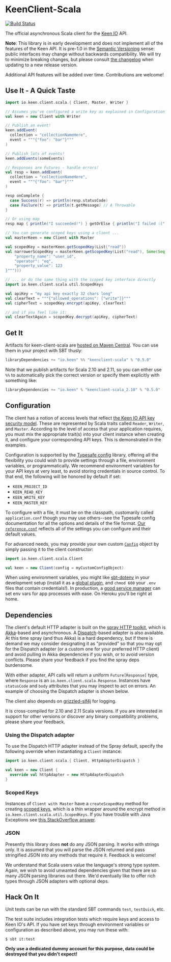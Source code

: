 # KeenClient-Scala

[![Build Status]](https://travis-ci.org/keenlabs/KeenClient-Scala)

The official asynchronous Scala client for the [Keen IO] API.

**Note**: This library is in early development and does not implement all of the
features of the Keen API. It is pre-1.0 in the [Semantic Versioning] sense:
public interfaces may change without backwards compatibility. We will try to
minimize breaking changes, but please consult [the changelog] when updating to a
new release version.

Additional API features will be added over time. Contributions are welcome!

## Use It - A Quick Taste

```scala
import io.keen.client.scala.{ Client, Master, Writer }

// Assumes you've configured a write key as explained in Configuration below
val keen = new Client with Writer

// Publish an event!
keen.addEvent(
  collection = "collectionNameHere",
  event = """{"foo": "bar"}"""
)

// Publish lots of events!
keen.addEvents(someEvents)

// Responses are Futures - handle errors!
val resp = keen.addEvent(
  collection = "collectionNameHere",
  event = """{"foo": "bar"}"""
)

resp onComplete {
  case Success(r) => println(resp.statusCode)
  case Failure(t) => println(t.getMessage) // A Throwable
}

// Or using map
resp map { println("I succeeded!") } getOrElse { println("I failed :(") }

// You can generate scoped keys using a client ...
val masterKeen = new Client with Master

val scopedKey = masterKeen.getScopedKey(List("read"))
val narrowerScopedKey = masterKeen.getScopedKey(List("read"), Some(Seq("""{
    "property_name": "user_id",
    "operator": "eq",
    "property_value": 123
}""")))

// ... or do the same thing with the scoped key interface directly
import io.keen.client.scala.util.ScopedKeys

val apiKey = "my api key exactly 32 chars long"
val clearText = """{"allowed_operations": ["write"]}"""
val cipherText = scopedKey.encrypt(apiKey, clearText)

// and if you feel like it:
val clearTextAgain = scopedKey.decrypt(apiKey, cipherText)
```

## Get It

Artifacts for keen-client-scala are [hosted on Maven Central](http://search.maven.org/#search%7Cga%7C1%7Ckeenclient-scala).
You can use them in your project with SBT thusly:

```scala
libraryDependencies += "io.keen" %% "keenclient-scala" % "0.5.0"
```

Note that we publish artifacts for Scala 2.10 and 2.11, so you can either use `%%` to automatically pick the correct
version or specify them explicitly with something like:

```scala
libraryDependencies += "io.keen" % "keenclient-scala_2.10" % "0.5.0"
```

## Configuration

The client has a notion of access levels that reflect [the Keen IO API key
security model][security]. These are represented by Scala traits called
`Reader`, `Writer`, and `Master`. According to the level of access that your
application requires, you must mix the appropriate trait(s) into your client
instance when creating it, and configure your corresponding API keys. This is
demonstrated in the examples.

Configuration is supported by the [Typesafe config] library, offering all the
flexibility you could wish to provide settings through a file, environment
variables, or programmatically. We recommend environment variables for your API
keys at very least, to avoid storing credentials in source control. To that end,
the following will be honored by default if set:

* `KEEN_PROJECT_ID`
* `KEEN_READ_KEY`
* `KEEN_WRITE_KEY`
* `KEEN_MASTER_KEY`

To configure with a file, it must be on the classpath, customarily called
`application.conf` though you may use others--see the Typesafe config
documentation for all the options and details of the file format. [Our
`reference.conf`] reflects all of the settings you can configure and their
default values.

For advanced needs, you may provide your own custom [`Config`] object by simply
passing it to the client constructor:

```scala
import io.keen.client.scala.Client

val keen = new Client(config = myCustomConfigObject)
```

When using environment variables, you might like [sbt-dotenv] in your
development setup (install it as a [global plugin], and `chmod 600` your `.env`
files that contain credentials!). In production, a [good service manager][runit]
can set env vars for app processes with ease. On Heroku you'll be right at home.

## Dependencies

The client's default HTTP adapter is built on the [spray HTTP toolkit][spray],
which is [Akka]-based and asynchronous. A [Dispatch]-based adapter is also
available. At this time spray (and thus Akka) is a hard dependency, but if there
is demand we may consider designating it as "provided" so that you may opt for
the Dispatch adapter (or a custom one for your preferred HTTP client) and avoid
pulling in Akka dependencies if you wish, or to avoid version conflicts. Please
share your feedback if you find the spray deps burdensome.

With either adapter, API calls will return a uniform `Future[Response]` type,
where `Response` is an `io.keen.client.scala.Response`. Instances have
`statusCode` and `body` attributes that you may inspect to act on errors. An
example of choosing the Dispatch adapter is shown below.

The client also depends on [grizzled-slf4j] for logging.

It is cross-compiled for 2.10 and 2.11 Scala versions. If you are interested in
support for other versions or discover any binary compatibility problems, please
share your feedback.

### Using the Dispatch adapter

To use the Dispatch HTTP adapter instead of the Spray default, specify the
following override when instantiating a `Client` instance:

```scala
import io.keen.client.scala.{ Client, HttpAdapterDispatch }

val keen = new Client {
  override val httpAdapter = new HttpAdapterDispatch
}
```

### Scoped Keys

Instances of `Client with Master` have a `createScopedKey` method for creating
[scoped keys](https://keen.io/docs/security/#scoped-key), which is a thin
wrapper around the encrypt method in `io.keen.client.scala.util.ScopedKeys`.
If you have trouble with Java Exceptions see
[this StackOverflow answer](http://stackoverflow.com/questions/6481627/java-security-illegal-key-size-or-default-parameters).

### JSON

Presently this library does **not** do any JSON parsing. It works with strings only. It is
assumed that you will parse the JSON returned and pass stringified JSON into any methods that
require it. Feedback is welcome!

We understand that Scala users value the language's strong type system. Again,
we wish to avoid unwanted dependencies given that there are so many JSON parsing
libraries out there. We'd eventually like to offer rich types through JSON
adapters with optional deps.

## Hack On It

Unit tests can be run with the standard SBT commands `test`, `testQuick`, etc.

The test suite includes integration tests which require keys and access to Keen
IO's API. If you have set keys through environment variables or configuration as
described above, you may run these with:

    $ sbt it:test

**Only use a dedicated dummy account for this purpose, data could be destroyed
that you didn't expect!**


[Build Status]: https://travis-ci.org/keenlabs/KeenClient-Scala.svg?branch=master
[Keen IO]: http://keen.io/
[Semantic Versioning]: http://semver.org/
[the changelog]: https://github.com/keenlabs/KeenClient-Scala/blob/master/CHANGELOG
[spray]: http://spray.io
[Akka]: http://akka.io
[Dispatch]: http://dispatch.databinder.net/
[grizzled-slf4j]: http://software.clapper.org/grizzled-slf4j/
[security]: https://keen.io/docs/security/
[Typesafe config]: https://github.com/typesafehub/config
[Our `reference.conf`]: https://github.com/keenlabs/KeenClient-Scala/tree/master/src/main/resources/reference.conf
[`Config`]: http://typesafehub.github.io/config/latest/api/com/typesafe/config/Config.html
[sbt-dotenv]: https://github.com/mefellows/sbt-dotenv
[global plugin]: http://www.scala-sbt.org/0.13/docs/Global-Settings.html
[runit]: http://smarden.org/runit/
